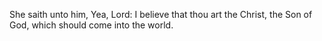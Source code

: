 She saith unto him, Yea, Lord: I believe that thou art the Christ, the Son of God, which should come into the world.
